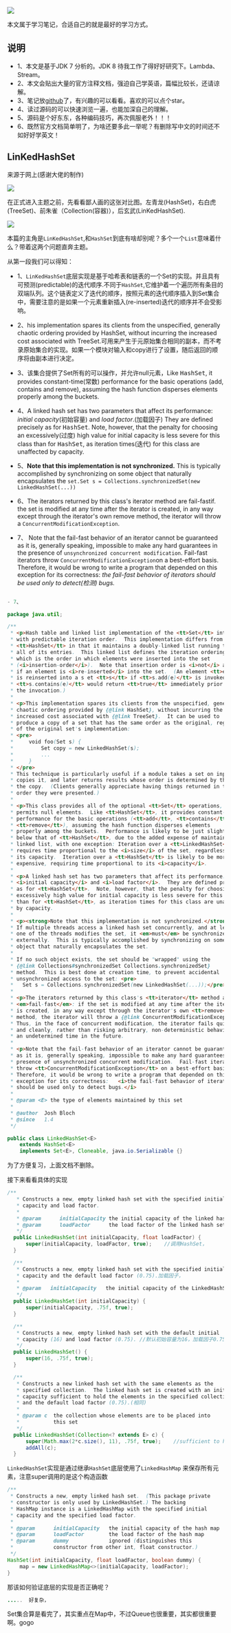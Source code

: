 ![](https://user-gold-cdn.xitu.io/2018/3/11/162114a3f0e8af6c?w=640&h=360&f=jpeg&s=62834)

本文属于学习笔记，合适自己的就是最好的学习方式。

## 说明
- 1、本文是基于JDK 7 分析的。JDK 8 待我工作了得好好研究下。Lambda、Stream。
- 2、本文会贴出大量的官方注释文档，强迫自己学英语，篇幅比较长，还请谅解。
- 3、笔记放[github](https://github.com/guoxiaoxu/java-learning-guogai/tree/master/jdk7u-jdk/note)了，有兴趣的可以看看。喜欢的可以点个star。
- 4、读过源码的可以快速浏览一遍，也能加深自己的理解。
- 5、源码是个好东东，各种编码技巧，再次佩服老外！！！
- 6、既然官方文档简单明了，为啥还要多此一举呢？有删除写中文的时间还不如好好学英文！

## LinKedHashSet
来源于网上(感谢大佬的制作)

![](https://i.imgur.com/p9KuGv7.png)

在正式进入主题之前，先看看鄙人画的这张对比图。左青龙(HashSet)，右白虎(TreeSet)、前朱雀（Collection(容器)），后玄武(LinKedHashSet).

![](https://i.imgur.com/JVKDPVf.jpg)


本篇的主角是`LinKedHashSet`,和`HashSet`到底有啥却别呢？多个一个`List`意味着什么？带着这两个问题直奔主题。

从第一段我们可以得知：

- 1、`LinKedHashSet`底层实现是基于哈希表和链表的一个Set的实现。并且具有可预测(predictable)的迭代顺序.不同于`HashSet`,它维护着一个遍历所有条目的双端队列。这个链表定义了迭代的顺序，按照元素的迭代顺序插入到Set集合中，需要注意的是如果一个元素重新插入(re-inserted)迭代的顺序并不会受影响。
- 2、his implementation spares its clients from the unspecified, generally
chaotic ordering provided by  HashSet,   without incurring the
 increased cost associated with TreeSet.可用来产生于元原始集合相同的副本，而不考录原始集合的实现。如果一个模块对输入和copy进行了设置，随后返回的顺序将由副本进行决定。
- 3、该集合提供了Set所有的可以操作，并允许null元素，Like <tt>HashSet</tt>, it provides constant-time(常数) performance for the basic operations (add, contains and  remove), assuming the hash function disperses elements properly among the buckets.
- 4、A linked hash set has two parameters that affect its performance:
 <i>initial capacity</i>(初始容量) and <i>load factor</i>.(加载因子)  They are defined precisely as for <tt>HashSet</tt>.  Note, however, that the penalty for choosing an excessively(过度) high value for initial capacity is less severe for this class than for <tt>HashSet</tt>, as iteration times(迭代) for this class are unaffected by capacity.

 - 5、<strong>Note that this implementation is not synchronized.</strong> This is typically accomplished by synchronizing on some object that naturally encapsulates the `set.Set s = Collections.synchronizedSet(new LinkedHashSet(...))`
- 6、The iterators returned by this class's iterator method are fail-fastif. the set is modified at any time after the iterator is created, in any way except through the iterator's own remove method, the iterator will throw a `ConcurrentModificationException`.

- 7、 Note that the fail-fast behavior of an iterator cannot be guaranteed
 as it is, generally speaking, impossible to make any hard guarantees in the
  presence of `unsynchronized concurrent modification`.  Fail-fast iterators
  throw `ConcurrentModificationException`on a best-effort basis.
  Therefore, it would be wrong to write a program that depended on this
  exception for its correctness:   <i>the fail-fast behavior of iterators
  should be used only to detect(检测) bugs.</i>
```java

- 7、

package java.util;

/**
 * <p>Hash table and linked list implementation of the <tt>Set</tt> interface,
 * with predictable iteration order.  This implementation differs from
 * <tt>HashSet</tt> in that it maintains a doubly-linked list running through
 * all of its entries.  This linked list defines the iteration ordering,
 * which is the order in which elements were inserted into the set
 * (<i>insertion-order</i>).  Note that insertion order is <i>not</i> affected
 * if an element is <i>re-inserted</i> into the set.  (An element <tt>e</tt>
 * is reinserted into a s et <tt>s</tt> if <tt>s.add(e)</tt> is invoked when
 * <tt>s.contains(e)</tt> would return <tt>true</tt> immediately prior to
 * the invocation.)
 *
 * <p>This implementation spares its clients from the unspecified, generally
 * chaotic ordering provided by {@link HashSet}, without incurring the
 * increased cost associated with {@link TreeSet}.  It can be used to
 * produce a copy of a set that has the same order as the original, regardless
 * of the original set's implementation:
 * <pre>
 *     void foo(Set s) {
 *         Set copy = new LinkedHashSet(s);
 *         ...
 *     }
 * </pre>
 * This technique is particularly useful if a module takes a set on input,
 * copies it, and later returns results whose order is determined by that of
 * the copy.  (Clients generally appreciate having things returned in the same
 * order they were presented.)
 *
 * <p>This class provides all of the optional <tt>Set</tt> operations, and
 * permits null elements.  Like <tt>HashSet</tt>, it provides constant-time
 * performance for the basic operations (<tt>add</tt>, <tt>contains</tt> and
 * <tt>remove</tt>), assuming the hash function disperses elements
 * properly among the buckets.  Performance is likely to be just slightly
 * below that of <tt>HashSet</tt>, due to the added expense of maintaining the
 * linked list, with one exception: Iteration over a <tt>LinkedHashSet</tt>
 * requires time proportional to the <i>size</i> of the set, regardless of
 * its capacity.  Iteration over a <tt>HashSet</tt> is likely to be more
 * expensive, requiring time proportional to its <i>capacity</i>.
 *
 * <p>A linked hash set has two parameters that affect its performance:
 * <i>initial capacity</i> and <i>load factor</i>.  They are defined precisely
 * as for <tt>HashSet</tt>.  Note, however, that the penalty for choosing an
 * excessively high value for initial capacity is less severe for this class
 * than for <tt>HashSet</tt>, as iteration times for this class are unaffected
 * by capacity.
 *
 * <p><strong>Note that this implementation is not synchronized.</strong>
 * If multiple threads access a linked hash set concurrently, and at least
 * one of the threads modifies the set, it <em>must</em> be synchronized
 * externally.  This is typically accomplished by synchronizing on some
 * object that naturally encapsulates the set.
 *
 * If no such object exists, the set should be "wrapped" using the
 * {@link Collections#synchronizedSet Collections.synchronizedSet}
 * method.  This is best done at creation time, to prevent accidental
 * unsynchronized access to the set: <pre>
 *   Set s = Collections.synchronizedSet(new LinkedHashSet(...));</pre>
 *
 * <p>The iterators returned by this class's <tt>iterator</tt> method are
 * <em>fail-fast</em>: if the set is modified at any time after the iterator
 * is created, in any way except through the iterator's own <tt>remove</tt>
 * method, the iterator will throw a {@link ConcurrentModificationException}.
 * Thus, in the face of concurrent modification, the iterator fails quickly
 * and cleanly, rather than risking arbitrary, non-deterministic behavior at
 * an undetermined time in the future.
 *
 * <p>Note that the fail-fast behavior of an iterator cannot be guaranteed
 * as it is, generally speaking, impossible to make any hard guarantees in the
 * presence of unsynchronized concurrent modification.  Fail-fast iterators
 * throw <tt>ConcurrentModificationException</tt> on a best-effort basis.
 * Therefore, it would be wrong to write a program that depended on this
 * exception for its correctness:   <i>the fail-fast behavior of iterators
 * should be used only to detect bugs.</i>
 *
 * @param <E> the type of elements maintained by this set
 *
 * @author  Josh Bloch
 * @since   1.4
 */

public class LinkedHashSet<E>
    extends HashSet<E>
    implements Set<E>, Cloneable, java.io.Serializable {}

```
为了方便复习，上面文档不删除。

接下来看看具体的实现

```java
/**
   * Constructs a new, empty linked hash set with the specified initial
   * capacity and load factor.
   *
   * @param      initialCapacity the initial capacity of the linked hash set
   * @param      loadFactor      the load factor of the linked hash set
   */
  public LinkedHashSet(int initialCapacity, float loadFactor) {
      super(initialCapacity, loadFactor, true);    //调用HashSet，
  }

  /**
   * Constructs a new, empty linked hash set with the specified initial
   * capacity and the default load factor (0.75).加载因子，
   *
   * @param   initialCapacity   the initial capacity of the LinkedHashSet
   */
  public LinkedHashSet(int initialCapacity) {
      super(initialCapacity, .75f, true);
  }

  /**
   * Constructs a new, empty linked hash set with the default initial
   * capacity (16) and load factor (0.75). //默认初始容量为16，加载因子0.75
   */
  public LinkedHashSet() {
      super(16, .75f, true);
  }

  /**
   * Constructs a new linked hash set with the same elements as the
   * specified collection.  The linked hash set is created with an initial
   * capacity sufficient to hold the elements in the specified collection
   * and the default load factor (0.75).(相同)
   *
   * @param c  the collection whose elements are to be placed into
   *           this set
   */
  public LinkedHashSet(Collection<? extends E> c) {
      super(Math.max(2*c.size(), 11), .75f, true);    //sufficient to hold
      addAll(c);
  }
```

`LinkedHashSet`实现是通过继承`HashSet`底层使用了`LinkedHashMap` 来保存所有元素，注意super调用的是这个构造函数

```java
/**
 * Constructs a new, empty linked hash set.  (This package private
 * constructor is only used by LinkedHashSet.) The backing
 * HashMap instance is a LinkedHashMap with the specified initial
 * capacity and the specified load factor.
 *
 * @param      initialCapacity   the initial capacity of the hash map
 * @param      loadFactor        the load factor of the hash map
 * @param      dummy             ignored (distinguishes this
 *             constructor from other int, float constructor.)
 */
HashSet(int initialCapacity, float loadFactor, boolean dummy) {
    map = new LinkedHashMap<>(initialCapacity, loadFactor);
}
```

那该如何验证底层的实现是否正确呢？

```java
.....  好复杂，
```

Set集合算是看完了，其实重点在Map中，不过Queue也很重要，其实都很重要啊。gogo
